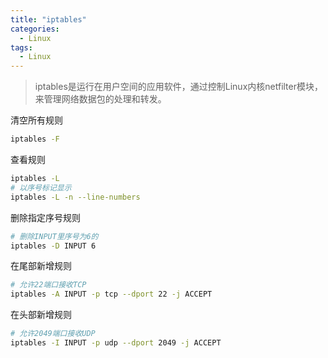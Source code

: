 ```yaml
---
title: "iptables"
categories:
  - Linux
tags:
  - Linux
---
```


> iptables是运行在用户空间的应用软件，通过控制Linux内核netfilter模块，来管理网络数据包的处理和转发。

清空所有规则
```bash
iptables -F
```
查看规则
```bash
iptables -L
# 以序号标记显示
iptables -L -n --line-numbers
```
删除指定序号规则
```bash
# 删除INPUT里序号为6的
iptables -D INPUT 6
```
在尾部新增规则
```bash
# 允许22端口接收TCP
iptables -A INPUT -p tcp --dport 22 -j ACCEPT
```
在头部新增规则
```bash
# 允许2049端口接收UDP
iptables -I INPUT -p udp --dport 2049 -j ACCEPT
```

